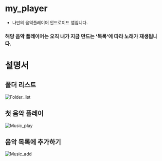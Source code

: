 # my_player
- 나만의 음악플레이어 안드로이드 앱입니다.

### 해당 음악 플레이어는 오직 내가 지금 만드는 '목록'에 따라 노래가 재생됩니다.

# 설명서

## 폴더 리스트
![Folder_list](https://user-images.githubusercontent.com/20394958/143289376-1e54fd6a-caa1-4ca5-8eaf-b3c00a44de06.png)

## 첫 음악 플레이
![Music_play](https://user-images.githubusercontent.com/20394958/143289248-55c429a8-d8a6-4061-bb0e-19fe6c6c6d09.png)

## 음악 목록에 추가하기
![Music_add](https://user-images.githubusercontent.com/20394958/143289818-cf9f5259-c551-4484-8ad8-8137e39f3342.png)

